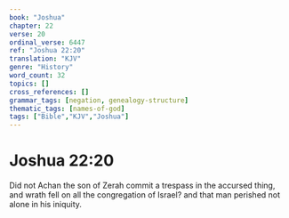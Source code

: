 ```yaml
---
book: "Joshua"
chapter: 22
verse: 20
ordinal_verse: 6447
ref: "Joshua 22:20"
translation: "KJV"
genre: "History"
word_count: 32
topics: []
cross_references: []
grammar_tags: [negation, genealogy-structure]
thematic_tags: [names-of-god]
tags: ["Bible","KJV","Joshua"]
---
```


# Joshua 22:20

Did not Achan the son of Zerah commit a trespass in the accursed thing, and wrath fell on all the congregation of Israel? and that man perished not alone in his iniquity.
